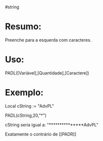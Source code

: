 #string 


# Resumo:
Preenche para a esquerda com caracteres.


# Uso:
PADL([Variável],[Quantidade],[Caractere])


# Exemplo:
Local cString   := "AdvPL"

PADL(cString,20,"\*")

cString seria igual a:
"\*\*\*\*\*\*\*\*\*\*\*\*\*\*\*AdvPL" 



Exatamente o contrário de [[PADR]]



